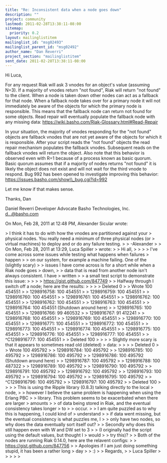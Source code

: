 ```yaml
---
title: "Re: Inconsistent data when a node goes down"
description: ""
project: community
lastmod: 2011-02-28T13:38:11-08:00
sitemap:
  priority: 0.2
layout: mailinglistitem
mailinglist_id: "msg02493"
mailinglist_parent_id: "msg02492"
author_name: "Dan Reverri"
project_section: "mailinglistitem"
sent_date: 2011-02-28T13:38:11-08:00
---
```



Hi Luca,

For any request Riak will ask 3 vnodes for an object's value (assuming N=3).
If a majority of vnodes return "not found", Riak will return "not found" to
the client. When a node is taken down other nodes can act as a fallback for
that node. When a fallback node takes over for a primary node it will not
immediately be aware of the objects for which the primary node is
responsible. This means that the fallback node can return not found for some
objects. Read repair will eventually populate the fallback node with any
missing data:
https://wiki.basho.com/Riak-Glossary.html#Read-Repair

In your situation, the majority of vnodes responding for the "not found"
objects are fallback vnodes that are not yet aware of the objects for which
it is responsible. After your script reads the "not found" objects the read
repair mechanism populates the fallback vnodes. Subsequent reads on the
fallback vnodes will return the object. Also note that this behavior is
observed even with R=1 because of a process known as basic quorum. Basic
quorum assumes that if a majority of nodes returns "not found" it is likely
the object does not exist and will not wait for the third vnode to respond.
Bug 992 has been opened to investigate improving this behavior:
https://issues.basho.com/show\\_bug.cgi?id=992

Let me know if that makes sense.

Thanks,
Dan

Daniel Reverri
Developer Advocate
Basho Technologies, Inc.
d...@basho.com


On Mon, Feb 28, 2011 at 12:48 PM, Alexander Sicular wrote:

&gt; I think it has to do with how the vnodes are partitioned against your
&gt; physical nodes. You really need a minimum of three physical nodes (or
&gt; virtual machines) to deploy and or do any failure testing.
&gt;
&gt; -Alexander
&gt;
&gt; On Mon, Feb 28, 2011 at 13:29, Luca Spiller 
&gt; wrote:
&gt; &gt; Hi all,
&gt; &gt;
&gt; &gt; I've come across some issues while testing what happens when failures
&gt; happen
&gt; &gt; on our system, for example a machine failing. One of the (slightly scary)
&gt; &gt; issues I have come across is for a short while when a Riak node goes
&gt; down,
&gt; &gt; data that is read from another node isn't always consistent. I have
&gt; written
&gt; &gt; a small test script to demonstrate this issue:
&gt; &gt;
&gt; &gt; https://gist.github.com/847749
&gt; &gt; Halfway through I switch off a node; here are the results:
&gt; &gt;
&gt; &gt; Deleted 0
&gt; &gt; Wrote 100 454551
&gt; &gt; 1298916758: 100 454551
&gt; &gt; 1298916759: 100 454551
&gt; &gt; 1298916760: 100 454551
&gt; &gt; 1298916761: 100 454551
&gt; &gt; 1298916762: 100 454551
&gt; &gt; 1298916762: 100 454551
&gt; &gt; 1298916763: 100 454551
&gt; &gt; 1298916764: 100 454551 (Shutdown around here)
&gt; &gt; 1298916765: 100 454551
&gt; &gt; 1298916766: 99 460532
&gt; &gt; 1298916767: 91 412241
&gt; &gt; 1298916768: 100 454551
&gt; &gt; 1298916769: 100 454551
&gt; &gt; 1298916770: 100 454551
&gt; &gt; 1298916771: 100 454551
&gt; &gt; 1298916772: 100 454551
&gt; &gt; 1298916773: 100 454551
&gt; &gt; 1298916774: 100 454551
&gt; &gt; 1298916775: 100 454551
&gt; &gt; 1298916776: 100 454551
&gt; &gt; 1298916777: 100 454551
&gt; &gt; ^C1298916777: 100 454551
&gt; &gt; Deleted 100
&gt; &gt;
&gt; &gt; Slightly more scary is that it appears to sometimes read old (deleted)
&gt; data:
&gt; &gt;
&gt; &gt; Deleted 0
&gt; &gt; Wrote 100 495792
&gt; &gt; 1298916784: 100 495792
&gt; &gt; 1298916785: 100 495792
&gt; &gt; 1298916786: 100 495792
&gt; &gt; 1298916786: 100 495792 (Shutdown around here)
&gt; &gt; 1298916787: 100 495792
&gt; &gt; 1298916788: 100 487322
&gt; &gt; 1298916789: 100 495792
&gt; &gt; 1298916790: 100 495792
&gt; &gt; 1298916791: 100 495792
&gt; &gt; 1298916792: 100 495792
&gt; &gt; 1298916793: 100 495792
&gt; &gt; 1298916794: 100 495792
&gt; &gt; 1298916795: 100 495792
&gt; &gt; ^C1298916796: 100 495792
&gt; &gt; 1298916797: 100 495792
&gt; &gt; Deleted 100
&gt; &gt;
&gt; &gt; This is using the Ripple library (0.8.3) talking directly to the local
&gt; node,
&gt; &gt; however I believe the same problem is happening when using the Erlang PBC
&gt; &gt; library. This problem seems to be exacerbated when there are larger
&gt; amounts
&gt; &gt; of data being stored in Riak, and the eventual consistency takes longer
&gt; to
&gt; &gt; occur.
&gt; &gt; I am quite puzzled as to why this is happening, I could kind of
&gt; understand
&gt; &gt; if data went missing, but the eventual consistency is what puzzles me, I
&gt; &gt; only have two nodes, so why does the data eventually sort itself out?
&gt; &gt; Secondly why does this still happen even with W and DW set to 3
&gt; &gt; (I originally had the script using the default values, but thought I
&gt; would
&gt; &gt; try this)?
&gt; &gt; Both of the nodes are running Riak 0.14.0, here are the relavent configs:
&gt; &gt; https://gist.github.com/847756
&gt; &gt; Apologies if I am just doing something stupid, it has been a rather long
&gt; day
&gt; &gt; :)
&gt; &gt; Regards,
&gt; &gt; Luca Spiller
&gt; &gt;
&gt; &gt;
&gt;

